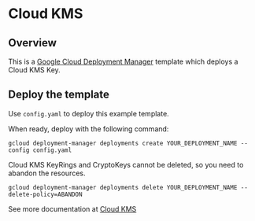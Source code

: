 # Cloud KMS

## Overview

This is a [Google Cloud Deployment
Manager](https://cloud.google.com/deployment-manager/overview) template which
deploys a Cloud KMS Key.

## Deploy the template

Use `config.yaml` to deploy this example template.

When ready, deploy with the following command:

    gcloud deployment-manager deployments create YOUR_DEPLOYMENT_NAME --config config.yaml

Cloud KMS KeyRings and CryptoKeys cannot be deleted, so you need to abandon the resources.
    
    gcloud deployment-manager deployments delete YOUR_DEPLOYMENT_NAME --delete-policy=ABANDON

See more documentation at [Cloud KMS](https://cloud.google.com/kms)
